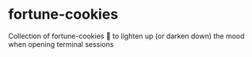 # fortune-cookies

Collection of fortune-cookies :cookie: to lighten up (or darken down) the mood when opening terminal sessions
